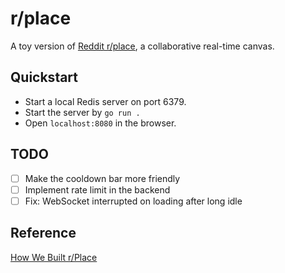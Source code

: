 # r/place

A toy version of [Reddit r/place](https://www.reddit.com/r/place/), a
collaborative real-time canvas.

## Quickstart

- Start a local Redis server on port 6379.
- Start the server by `go run .`
- Open `localhost:8080` in the browser.

## TODO

- [ ] Make the cooldown bar more friendly
- [ ] Implement rate limit in the backend
- [ ] Fix: WebSocket interrupted on loading after long idle

## Reference

[How We Built r/Place](https://www.redditinc.com/blog/how-we-built-rplace)
